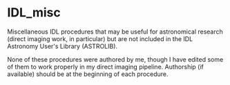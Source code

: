 # IDL_misc
Miscellaneous IDL procedures that may be useful for astronomical research (direct imaging work, in particular) but are not included in the IDL Astronomy User's Library (ASTROLIB).

None of these procedures were authored by me, though I have edited some of them to work properly in my direct imaging pipeline. Authorship (if available) should be at the beginning of each procedure.
